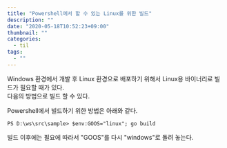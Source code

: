 ```yaml
---
title: "Powershell에서 할 수 있는 Linux를 위한 빌드"
description: ""
date: "2020-05-18T10:52:23+09:00"
thumbnail: ""
categories:
  - til
tags:
  - ""
---
```


Windows 환경에서 개발 후 Linux 환경으로 배포하기 위해서 Linux용 바이너리로 빌드가 필요할 때가 있다.   
다음의 방법으로 빌드 할 수 있다.  

Powershell에서 빌드하기 위한 방법은 아래와 같다.  

```shell
PS D:\ws\src\sample> $env:GOOS="linux"; go build
```

빌드 이후에는 필요에 따라서 "GOOS"를 다시 "windows"로 돌려 놓는다.

